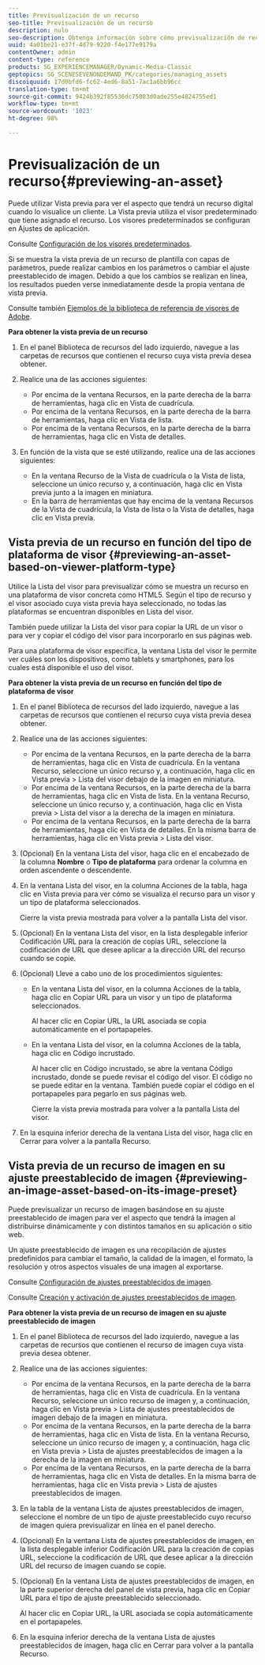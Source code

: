 ```yaml
---
title: Previsualización de un recurso
seo-title: Previsualización de un recurso
description: nulo
seo-description: Obtenga información sobre cómo previsualización de recursos.
uuid: 4a01be21-e37f-4d79-9220-f4e177e9179a
contentOwner: admin
content-type: reference
products: SG_EXPERIENCEMANAGER/Dynamic-Media-Classic
geptopics: SG_SCENESEVENONDEMAND_PK/categories/managing_assets
discoiquuid: 17d0bfd6-fc62-4ed6-8a51-7ac1a6bb96cc
translation-type: tm+mt
source-git-commit: 9424b392f85536dc75083d0ade255e4824755ed1
workflow-type: tm+mt
source-wordcount: '1023'
ht-degree: 98%

---
```



# Previsualización de un recurso{#previewing-an-asset}

Puede utilizar Vista previa para ver el aspecto que tendrá un recurso digital cuando lo visualice un cliente. La Vista previa utiliza el visor predeterminado que tiene asignado el recurso. Los visores predeterminados se configuran en Ajustes de aplicación.

Consulte [Configuración de los visores predeterminados](application-setup.md#configuring_default_viewers).

Si se muestra la vista previa de un recurso de plantilla con capas de parámetros, puede realizar cambios en los parámetros o cambiar el ajuste preestablecido de imagen. Debido a que los cambios se realizan en línea, los resultados pueden verse inmediatamente desde la propia ventana de vista previa.

Consulte también [Ejemplos de la biblioteca de referencia de visores de Adobe](https://landing.adobe.com/en/na/dynamic-media/ctir-2755/live-demos.html).

**Para obtener la vista previa de un recurso**

1. En el panel Biblioteca de recursos del lado izquierdo, navegue a las carpetas de recursos que contienen el recurso cuya vista previa desea obtener.
1. Realice una de las acciones siguientes:

   * Por encima de la ventana Recursos, en la parte derecha de la barra de herramientas, haga clic en Vista de cuadrícula. 
   * Por encima de la ventana Recursos, en la parte derecha de la barra de herramientas, haga clic en Vista de lista. 
   * Por encima de la ventana Recursos, en la parte derecha de la barra de herramientas, haga clic en Vista de detalles. 

1. En función de la vista que se esté utilizando, realice una de las acciones siguientes:

   * En la ventana Recurso de la Vista de cuadrícula o la Vista de lista, seleccione un único recurso y, a continuación, haga clic en Vista previa junto a la imagen en miniatura.
   * En la barra de herramientas que hay encima de la ventana Recursos de la Vista de cuadrícula, la Vista de lista o la Vista de detalles, haga clic en Vista previa.

## Vista previa de un recurso en función del tipo de plataforma de visor  {#previewing-an-asset-based-on-viewer-platform-type}

Utilice la Lista del visor para previsualizar cómo se muestra un recurso en una plataforma de visor concreta como HTML5. Según el tipo de recurso y el visor asociado cuya vista previa haya seleccionado, no todas las plataformas se encuentran disponibles en Lista del visor.

También puede utilizar la Lista del visor para copiar la URL de un visor o para ver y copiar el código del visor para incorporarlo en sus páginas web.

Para una plataforma de visor específica, la ventana Lista del visor le permite ver cuáles son los dispositivos, como tablets y smartphones, para los cuales está disponible el uso del visor.

**Para obtener la vista previa de un recurso en función del tipo de plataforma de visor**

1. En el panel Biblioteca de recursos del lado izquierdo, navegue a las carpetas de recursos que contienen el recurso cuya vista previa desea obtener.
1. Realice una de las acciones siguientes:

   * Por encima de la ventana Recursos, en la parte derecha de la barra de herramientas, haga clic en Vista de cuadrícula. En la ventana Recurso, seleccione un único recurso y, a continuación, haga clic en Vista previa > Lista del visor debajo de la imagen en miniatura.
   * Por encima de la ventana Recursos, en la parte derecha de la barra de herramientas, haga clic en Vista de lista. En la ventana Recurso, seleccione un único recurso y, a continuación, haga clic en Vista previa > Lista del visor a la derecha de la imagen en miniatura.
   * Por encima de la ventana Recursos, en la parte derecha de la barra de herramientas, haga clic en Vista de detalles. En la misma barra de herramientas, haga clic en Vista previa > Lista del visor.

1. (Opcional) En la ventana Lista del visor, haga clic en el encabezado de la columna **Nombre** o **Tipo de plataforma** para ordenar la columna en orden ascendente o descendente.
1. En la ventana Lista del visor, en la columna Acciones de la tabla, haga clic en Vista previa para ver cómo se visualiza el recurso para un visor y un tipo de plataforma seleccionados.

   Cierre la vista previa mostrada para volver a la pantalla Lista del visor.

1. (Opcional) En la ventana Lista del visor, en la lista desplegable inferior Codificación URL para la creación de copias URL, seleccione la codificación de URL que desee aplicar a la dirección URL del recurso cuando se copie.
1. (Opcional) Lleve a cabo uno de los procedimientos siguientes:

   * En la ventana Lista del visor, en la columna Acciones de la tabla, haga clic en Copiar URL para un visor y un tipo de plataforma seleccionados.

      Al hacer clic en Copiar URL, la URL asociada se copia automáticamente en el portapapeles.

   * En la ventana Lista del visor, en la columna Acciones de la tabla, haga clic en Código incrustado.

      Al hacer clic en Código incrustado, se abre la ventana Código incrustado, donde se puede revisar el código del visor. El código no se puede editar en la ventana. También puede copiar el código en el portapapeles para pegarlo en sus páginas web.

      Cierre la vista previa mostrada para volver a la pantalla Lista del visor.

1. En la esquina inferior derecha de la ventana Lista del visor, haga clic en Cerrar para volver a la pantalla Recurso.

## Vista previa de un recurso de imagen en su ajuste preestablecido de imagen  {#previewing-an-image-asset-based-on-its-image-preset}

Puede previsualizar un recurso de imagen basándose en su ajuste preestablecido de imagen para ver el aspecto que tendrá la imagen al distribuirse dinámicamente y con distintos tamaños en su aplicación o sitio web.

Un ajuste preestablecido de imagen es una recopilación de ajustes predefinidos para cambiar el tamaño, la calidad de la imagen, el formato, la resolución y otros aspectos visuales de una imagen al exportarse.

Consulte [Configuración de ajustes preestablecidos de imagen](setting-image-presets.md#setting_up_image_presets).

Consulte [Creación y activación de ajustes preestablecidos de imagen](creating-enabling-image-presets.md#creating_and_enabling_image_presets).

**Para obtener la vista previa de un recurso de imagen en su ajuste preestablecido de imagen**

1. En el panel Biblioteca de recursos del lado izquierdo, navegue a las carpetas de recursos que contienen el recurso de imagen cuya vista previa desea obtener.
1. Realice una de las acciones siguientes:

   * Por encima de la ventana Recursos, en la parte derecha de la barra de herramientas, haga clic en Vista de cuadrícula. En la ventana Recurso, seleccione un único recurso de imagen y, a continuación, haga clic en Vista previa > Lista de ajustes preestablecidos de imagen debajo de la imagen en miniatura.
   * Por encima de la ventana Recursos, en la parte derecha de la barra de herramientas, haga clic en Vista de lista. En la ventana Recurso, seleccione un único recurso de imagen y, a continuación, haga clic en Vista previa > Lista de ajustes preestablecidos de imagen a la derecha de la imagen en miniatura.
   * Por encima de la ventana Recursos, en la parte derecha de la barra de herramientas, haga clic en Vista de detalles. En la misma barra de herramientas, haga clic en Vista previa > Lista de ajustes preestablecidos de imagen.

1. En la tabla de la ventana Lista de ajustes preestablecidos de imagen, seleccione el nombre de un tipo de ajuste preestablecido cuyo recurso de imagen quiera previsualizar en línea en el panel derecho.
1. (Opcional) En la ventana Lista de ajustes preestablecidos de imagen, en la lista desplegable inferior Codificación URL para la creación de copias URL, seleccione la codificación de URL que desee aplicar a la dirección URL del recurso de imagen cuando se copie.
1. (Opcional) En la ventana Lista de ajustes preestablecidos de imagen, en la parte superior derecha del panel de vista previa, haga clic en Copiar URL para el tipo de ajuste preestablecido seleccionado.

   Al hacer clic en Copiar URL, la URL asociada se copia automáticamente en el portapapeles.

1. En la esquina inferior derecha de la ventana Lista de ajustes preestablecidos de imagen, haga clic en Cerrar para volver a la pantalla Recurso.


